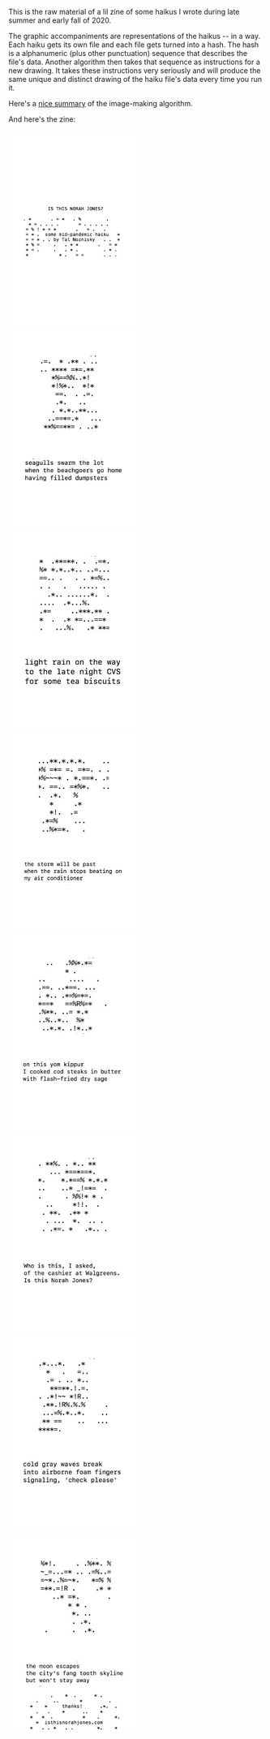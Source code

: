 This is the raw material of a lil zine of some haikus I wrote during late summer and early fall of 2020.

The graphic accompaniments are representations of the haikus -- in a way. Each haiku gets its own file and each file gets turned into a hash. The hash is a alphanumeric (plus other punctuation) sequence that describes the file's data. Another algorithm then takes that sequence as instructions for a new drawing. It takes these instructions very seriously and will produce the same unique and distinct drawing of the haiku file's data every time you run it.

Here's a [nice summary](https://blog.benjojo.co.uk/post/ssh-randomart-how-does-it-work-art) of the image-making algorithm.

And here's the zine:

![cover](pages/cover.jpg)
![page-1](pages/page-1.jpg)
![page-2](pages/page-2.jpg)
![page-3](pages/page-3.jpg)
![page-4](pages/page-4.jpg)
![page-5](pages/page-5.jpg)
![page-6](pages/page-6.jpg)
![cover](pages/back.jpg)